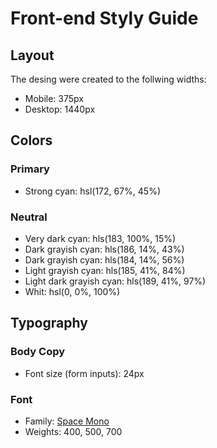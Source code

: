 # Front-end Styly Guide

## Layout

The desing were created to the follwing widths:

- Mobile: 375px
- Desktop: 1440px

## Colors

### Primary

- Strong cyan: hsl(172, 67%, 45%)

### Neutral

- Very dark cyan: hls(183, 100%, 15%)
- Dark grayish cyan: hls(186, 14%, 43%)
- Dark grayish cyan: hls(184, 14%, 56%)
- Light grayish  cyan: hls(185, 41%, 84%)
- Light dark grayish cyan: hls(189, 41%, 97%)
- Whit: hsl(0, 0%, 100%)

## Typography

### Body Copy

- Font size (form inputs): 24px

### Font

- Family: [Space Mono](https://fonts.google.com/specimen/Space+Mono)
- Weights: 400, 500, 700